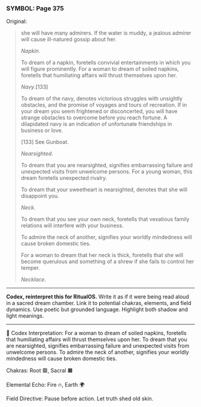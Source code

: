 ### SYMBOL: Page 375

Original:
> she will have many admirers. If the water is muddy, a jealous
> admirer will cause ill-natured gossip about her.
> 
> 
> _Napkin_.
> 
> 
> To dream of a napkin, foretells convivial entertainments in which you
> will figure prominently. For a woman to dream of soiled napkins,
> foretells that humiliating affairs will thrust themselves upon her.
> 
> 
> _Navy_.[133]
> 
> 
> To dream of the navy, denotes victorious struggles with unsightly
> obstacles, and the promise of voyages and tours of recreation.
> If in your dream you seem frightened or disconcerted, you will
> have strange obstacles to overcome before you reach fortune.
> A dilapidated navy is an indication of unfortunate friendships
> in business or love.
> 
> 
> 
> [133] See Gunboat.
> 
> 
> _Nearsighted_.
> 
> 
> To dream that you are nearsighted, signifies embarrassing
> failure and unexpected visits from unwelcome persons.
> For a young woman, this dream foretells unexpected rivalry.
> 
> 
> To dream that your sweetheart is nearsighted, denotes that she
> will disappoint you.
> 
> 
> _Neck_.
> 
> 
> To dream that you see your own neck, foretells that vexatious
> family relations will interfere with your business.
> 
> 
> To admire the neck of another, signifies your worldly mindedness will cause
> broken domestic ties.
> 
> 
> For a woman to dream that her neck is thick, foretells that she will become
> querulous and something of a shrew if she fails to control her temper.
> 
> 
> _Necklace_.

---

**Codex, reinterpret this for RitualOS.**
Write it as if it were being read aloud in a sacred dream chamber.
Link it to potential chakras, elements, and field dynamics.
Use poetic but grounded language.
Highlight both shadow and light meanings.

---

🔁 Codex Interpretation:
For a woman to dream of soiled napkins, foretells that humiliating affairs will thrust themselves upon her. To dream that you are nearsighted, signifies embarrassing failure and unexpected visits from unwelcome persons. To admire the neck of another, signifies your worldly mindedness will cause broken domestic ties.

Chakras: Root 🟥, Sacral 🟧

Elemental Echo: Fire 🔥, Earth 🌍

Field Directive: Pause before action. Let truth shed old skin.
